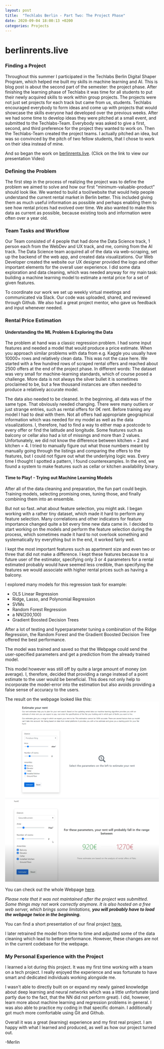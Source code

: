 ```yaml
---
layout: post
title:  "Techlabs Berlin - Part Two: The Project Phase"
date: 2020-09-04 18:00:13 +0200
categories: Projects
---
```


berlinrents.live
====================

### Finding a Project

Throughout this summer I participated in the Techlabs Berlin Digital Shaper Program, which helped me built my skills in machine learning and AI. This is blog post is about the second part of the semester: the project phase.
After finishing the learning phase of Techlabs it was time for all students to put their newly acquired skills to work within group projects.
The projects were not just set projects for each track but came from us, students. Techlabs encouraged everybody to form ideas and come up with projects that would showcase the skills everyone had developed over the previous weeks.
After we had some time to develop ideas they were pitched at a small event, and submitted to the Techlabs-Team.
Everybody was asked to give a first, second, and third preference for the project they wanted to work on. Then the Techlabs-Team created the project teams.
I actually pitched an idea, but was so convinced by the pitch of two fellow students, that I chose to work on their idea instead of mine.

And so began the work on [berlinrents.live](https://drive.google.com/file/d/1R88lCPdal0uvbl1-JQneimi3uL7Mt173/view?usp=sharing).
(Click on the link to view our presentation Video)

### Defining the Problem

The first step in the process of realizing the project was to define the problem we aimed to solve and how our first "minimum-valuable-product" should look like.
We wanted to build a tool/website that would help people understand the current rental market in Berlin better. This included giving them as much useful information as possible and perhaps enabling them to see how rental prices had evolved over time.
We also wanted to make this data as current as possible, because existing tools and information were often over a year old.

### Team Tasks and Workflow

Our Team consisted of 4 people that had done the Data Science track, 1 person each from the WebDev and UX track, and me, coming from the AI track.
The Data Science team acquired all of the data via web-scraping, set up the backend of the web app, and created data visualizations.
Our Web Developer created the website our UX designer provided the logo and other important elements for the overall user experience.
I did some data exploration and data cleaning, which was needed anyway for my main task: building a machine learning model to estimate a rental price for a set of given features.

To coordinate our work we set up weekly virtual meetings and communicated via Slack. Our code was uploaded, shared, and reviewed through Github.
We also had a great project mentor, who gave us feedback and input whenever needed.

### Rental Price Estimation
#### Understanding the ML Problem & Exploring the Data
The problem at hand was a classic regression problem. I had some input features and needed a model that would produce a price estimate.
When you approach similar problems with data from e.g. Kaggle you usually have 10000+ rows and relatively clean data. This was not the case here.
We started with a few hundred rows of scraped rental offers and reached about 2500 offers at the end of the project phase. 
In different words: The dataset was very small for machine-learning standards, which of course posed a challenge.
More data is not always the silver bullet it is sometimes proclaimed to be, but a few thousand instances are often needed to produce a relatively accurate model.

The data also needed to be cleaned. In the beginning, all data was of the same type. That obviously needed changing. There were many outliers or just strange entries, such as rental offers for 0€ rent. Before training any model I had to deal with them.
Not all offers had appropriate geographical information which was needed for my model as well as the data visualizations. I, therefore, had to find a way to either map a postcode to every offer or find the latitude and longitude.
Some features such as balcony or cellar also had a lot of missings and more than 2 values. Unfortunately, we did not know the difference between kitchen = 2 and kitchen = 4. I tried to manually figure out what those numbers meant by manually going through the listings and comparing the offers to the features, but I could not figure out what the underlying logic was.
Every time I thought I spotted a pattern, I found counterexamples.
In the end, we found a system to make features such as cellar or kitchen availability binary.

#### Time to Play! - Trying out Machine Learning Models

After all of the data cleaning and preparation, the fun part could begin. Training models, selecting promising ones, tuning those, and finally combining them into an ensemble.

But not so fast..what about feature selection, you might ask.
I began working with a rather tiny dataset, which made it hard to perform any feature selection. Many correlations and other indicators for feature importance changed quite a bit every time new data came in.
I decided to start working on the models and perform the feature selection during the process, which sometimes made it hard to not overlook something and systematically try everything but in the end, it worked fairly well.

I kept the most important features such as apartment size and even two or three that did not make a difference. I kept these features because to a future user of the estimator, specifying only 3 or 4 parameters for a rental estimated probably would have seemed less credible, than specifying the features we would associate with higher rental prices such as having a balcony.

I explored many models for this regression task for example:
- OLS Linear Regression
- Ridge, Lasso, and Polynomial Regression
- SVMs
- Random Forest Regression
- a NN(200,100)
- Gradient Boosted Decision Trees

After a lot of testing and hyperparameter tuning a combination of the Ridge Regression, the Random Forest and the Gradient Boosted Decision Tree offered the best performance.

The model was trained and saved so that the Webpage could send the user-specified parameters and get a prediction from the already trained model.

This model however was still off by quite a large amount of money (on average). I, therefore, decided that providing a range instead of a point estimate to the user would be beneficial.
This does not only help to incorporate the model-error into the estimation but also avoids providing a false sense of accuracy to the users.

The result on the webpage looked like this:
![The Web Interface for the Price Estimation](/assets/images/berlinrents_estimate.png)
![The Web Interface for the Price Estimation](/assets/images/berlinrents_estimate2.png)

You can check out the whole Webpage [here](https://berlinrentslive.herokuapp.com/).

*Please note that it was not maintained after the project was submitted. Some things may not work correctly anymore. It is also hosted on a free web server, which brings some limitations, **you will probably have to load the webpage twice in the beginning.***

You can find a short presentation of our final project [here.](https://drive.google.com/file/d/1R88lCPdal0uvbl1-JQneimi3uL7Mt173/view?usp=sharing)

I later retrained the model from time to time and adjusted some of the data cleaning which lead to better performance. However, these changes are not in the current codebase for the webpage.

### My Personal Experience with the Project

I learned a lot during this project. It was my first time working with a team on a tech project.
I really enjoyed the experience and was fortunate to have smart and dedicated individuals working alongside me.

I wasn't able to directly built on or expand my newly gained knowledge about deep learning and neural networks which was a little unfortunate (and partly due to the fact, that the NN did not perform great).
I did, however, learn more about machine learning and regression problems in general. 
I was also able to practice my coding in that specific domain. 
I additionally got much more comfortable using Git and Github.

Overall it was a great (learning) experience and my first real project. I am happy with what I learned and produced, as well as how our project turned out.

-Merlin
